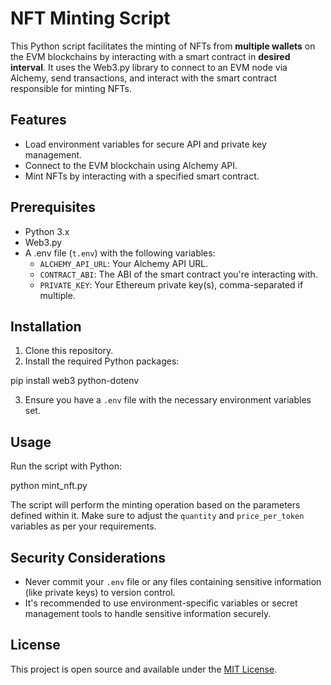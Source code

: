# NFT Minting Script

This Python script facilitates the minting of NFTs from **multiple wallets** on the EVM blockchains by interacting with a smart contract in **desired interval**. It uses the Web3.py library to connect to an EVM node via Alchemy, send transactions, and interact with the smart contract responsible for minting NFTs.

## Features

- Load environment variables for secure API and private key management.
- Connect to the EVM blockchain using Alchemy API.
- Mint NFTs by interacting with a specified smart contract.

## Prerequisites

- Python 3.x
- Web3.py
- A .env file (`t.env`) with the following variables:
  - `ALCHEMY_API_URL`: Your Alchemy API URL.
  - `CONTRACT_ABI`: The ABI of the smart contract you're interacting with.
  - `PRIVATE_KEY`: Your Ethereum private key(s), comma-separated if multiple.

## Installation

1. Clone this repository.
2. Install the required Python packages:

pip install web3 python-dotenv



3. Ensure you have a `.env` file with the necessary environment variables set.

## Usage

Run the script with Python:

python mint_nft.py


The script will perform the minting operation based on the parameters defined within it. Make sure to adjust the `quantity` and `price_per_token` variables as per your requirements.

## Security Considerations

- Never commit your `.env` file or any files containing sensitive information (like private keys) to version control.
- It's recommended to use environment-specific variables or secret management tools to handle sensitive information securely.

## License

This project is open source and available under the [MIT License](LICENSE).
